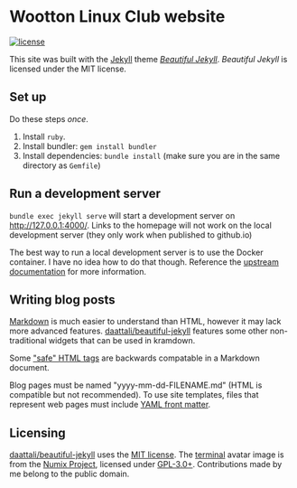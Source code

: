 # Wootton Linux Club website

[![license](https://img.shields.io/github/license/twlinux/twlinux.github.io.svg)](https://github.com/twlinux/twlinux.github.io/blob/master/LICENSE)

This site was built with the [Jekyll](https://jekyllrb.com/) theme *[Beautiful Jekyll](https://github.com/daattali/beautiful-jekyll#readme)*. *Beautiful Jekyll* is licensed under the MIT license.

## Set up

Do these steps *once*.

1. Install `ruby`.
2. Install bundler: `gem install bundler`
3. Install dependencies: `bundle install` (make sure you are in the same directory as `Gemfile`)

## Run a development server

`bundle exec jekyll serve` will start a development server on http://127.0.0.1:4000/. Links to the homepage will not work on the local development server (they only work when published to github.io)

The best way to run a local development server is to use the Docker container. I have no idea how to do that though. Reference the [upstream documentation](https://github.com/daattali/beautiful-jekyll#advanced-local-development-using-docker) for more information. 

## Writing blog posts

[Markdown](https://guides.github.com/pdfs/markdown-cheatsheet-online.pdf) is much easier to understand than HTML, however it may lack more advanced features. [daattali/beautiful-jekyll](https://github.com/daattali/beautiful-jekyll/tree/master/_posts) features some other non-traditional widgets that can be used in kramdown.

Some ["safe" HTML tags](https://github.com/jch/html-pipeline/blob/master/lib/html/pipeline/sanitization_filter.rb#L40) are backwards compatable in a Markdown document.

Blog pages must be named "yyyy-mm-dd-FILENAME.md" (HTML is compatible but not recommended). To use site templates, files that represent web pages must include [YAML front matter](https://github.com/daattali/beautiful-jekyll#last-important-thing-yaml-front-matter-parameters-for-a-page).

## Licensing

[daattali/beautiful-jekyll](https://github.com/daattali/beautiful-jekyll) uses the [MIT license](https://github.com/daattali/beautiful-jekyll/blob/master/LICENSE). The [terminal](https://github.com/numixproject/numix-icon-theme-circle/blob/master/Numix-Circle/48/apps/terminal.svg) avatar image is from the [Numix Project](https://numixproject.org), licensed under [GPL-3.0+](https://github.com/numixproject/numix-icon-theme-circle/blob/master/LICENSE). Contributions made by me belong to the public domain.

